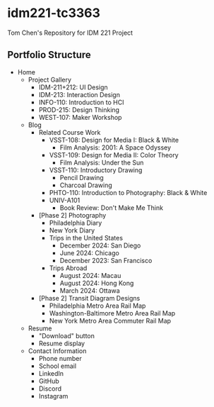 # idm221-tc3363

Tom Chen's Repository for IDM 221 Project 

## Portfolio Structure 

- Home 
    - Project Gallery 
        - IDM-211+212: UI Design 
        - IDM-213: Interaction Design  
        - INFO-110: Introduction to HCI 
        - PROD-215: Design Thinking 
        - WEST-107: Maker Workshop 
    - Blog 
        - Related Course Work 
            - VSST-108: Design for Media I: Black & White 
                - Film Analysis: 2001: A Space Odyssey 
            - VSST-109: Design for Media II: Color Theory 
                - Film Analysis: Under the Sun 
            - VSST-110: Introductory Drawing 
                - Pencil Drawing 
                - Charcoal Drawing  
            - PHTO-110: Introduction to Photography: Black & White 
            - UNIV-A101 
                - Book Review: Don't Make Me Think 
        - [Phase 2] Photography 
            - Philadelphia Diary 
            - New York Diary 
            - Trips in the United States 
                - December 2024: San Diego 
                - June 2024: Chicago 
                - December 2023: San Francisco 
            - Trips Abroad 
                - August 2024: Macau 
                - August 2024: Hong Kong  
                - March 2024: Ottawa 
        - [Phase 2] Transit Diagram Designs 
            - Philadelphia Metro Area Rail Map 
            - Washington-Baltimore Metro Area Rail Map 
            - New York Metro Area Commuter Rail Map 
    - Resume 
        - "Download" button 
        - Resume display 
    - Contact Information 
        - Phone number 
        - School email
        - LinkedIn 
        - GitHub 
        - Discord 
        - Instagram 
